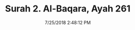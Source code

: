 ---
title       : "Surah 2. Al-Baqara, Ayah 261"
date        : 7/25/2018 2:48:12 PM
draft       : false
type        : "quran"
layout      : "compare"
BookCode    : "CMP"
SurahNumber : "2"
AyahNumber  : "261"
TotalAyah   : "286"
---